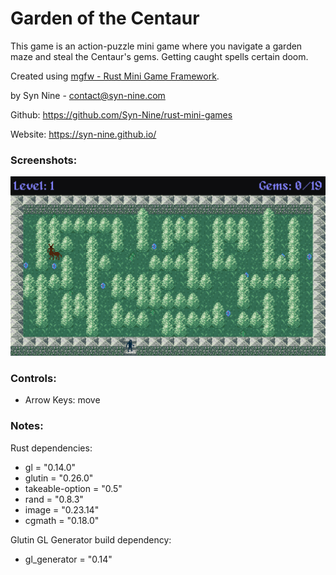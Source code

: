 # Garden of the Centaur

This game is an action-puzzle mini game where you navigate a
garden maze and steal the Centaur's gems. Getting caught spells certain doom.

Created using [mgfw - Rust Mini Game Framework](https://github.com/Syn-Nine/mgfw).

by Syn Nine - contact@syn-nine.com

Github: https://github.com/Syn-Nine/rust-mini-games

Website: https://syn-nine.github.io/

### Screenshots:
![](https://github.com/Syn-Nine/rust-mini-games/blob/main/2d-games/centaur/screenshots/centaur-screenshot.png)

### Controls:
- Arrow Keys: move

### Notes:

Rust dependencies:
- gl = "0.14.0"
- glutin = "0.26.0"
- takeable-option = "0.5"
- rand = "0.8.3"
- image = "0.23.14"
- cgmath = "0.18.0"

Glutin GL Generator build dependency:
- gl_generator = "0.14"

